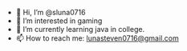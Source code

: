 - 👋 Hi, I’m @sluna0716
- 👀 I’m interested in gaming
- 🌱 I’m currently learning java in college.
- 📫 How to reach me: lunasteven0716@gmail.com

<!---
sluna0716/sluna0716 is a ✨ special ✨ repository because its `README.md` (this file) appears on your GitHub profile.
You can click the Preview link to take a look at your changes.
--->
